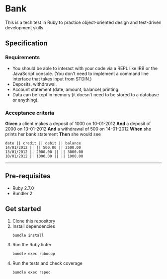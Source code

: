 # Bank

This is a tech test in Ruby to practice object-oriented design and test-driven development skills.

## Specification

### Requirements

* You should be able to interact with your code via a REPL like IRB or the JavaScript console.  (You don't need to implement a command line interface that takes input from STDIN.)
* Deposits, withdrawal.
* Account statement (date, amount, balance) printing.
* Data can be kept in memory (it doesn't need to be stored to a database or anything).

### Acceptance criteria

**Given** a client makes a deposit of 1000 on 10-01-2012
**And** a deposit of 2000 on 13-01-2012
**And** a withdrawal of 500 on 14-01-2012
**When** she prints her bank statement
**Then** she would see

```
date || credit || debit || balance
14/01/2012 || || 500.00 || 2500.00
13/01/2012 || 2000.00 || || 3000.00
10/01/2012 || 1000.00 || || 1000.00
```

---

## Pre-requisites

- Ruby 2.7.0
- Bundler 2

## Get started

1. Clone this repository
1. Install dependencies
    ```bash
    bundle install
    ```
1. Run the Ruby linter
    ```bash
    bundle exec rubocop
    ```
1. Run the tests and check coverage
    ```bash
    bundle exec rspec
    ```
